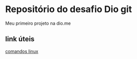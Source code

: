 # Repositório do desafio Dio git
Meu primeiro projeto na dio.me

## link úteis ##
[comandos linux](https://www.devmedia.com.br/comandos-importantes-linux/23893)
